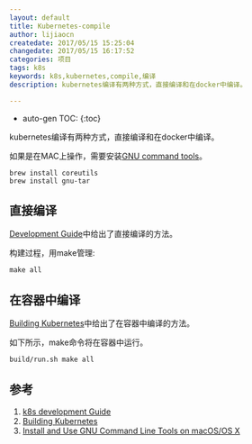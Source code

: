 ```yaml
---
layout: default
title: Kubernetes-compile
author: lijiaocn
createdate: 2017/05/15 15:25:04
changedate: 2017/05/15 16:17:52
categories: 项目
tags: k8s
keywords: k8s,kubernetes,compile,编译
description: kubernetes编译有两种方式，直接编译和在docker中编译。

---
```


* auto-gen TOC:
{:toc}

kubernetes编译有两种方式，直接编译和在docker中编译。

如果是在MAC上操作，需要安装[GNU command tools][3]。

	brew install coreutils
	brew install gnu-tar

## 直接编译 

[Development Guide][1]中给出了直接编译的方法。

构建过程，用make管理:

	make all

## 在容器中编译

[Building Kubernetes][2]中给出了在容器中编译的方法。

如下所示，make命令将在容器中运行。

	build/run.sh make all

## 参考

1. [k8s development Guide][1]
2. [Building Kubernetes][2]
3. [Install and Use GNU Command Line Tools on macOS/OS X][3] 

[1]: https://github.com/kubernetes/community/blob/master/contributors/devel/development.md "k8s development"
[2]: https://github.com/kubernetes/kubernetes/blob/885ddcc1389bf744f00e7a5f96fbff5515423022/build/README.md "Building Kubernetes"
[3]: https://www.topbug.net/blog/2013/04/14/install-and-use-gnu-command-line-tools-in-mac-os-x/ "Install and Use GNU Command Line Tools on macOS/OS X"
